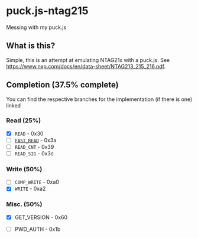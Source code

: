 # puck.js-ntag215
Messing with my puck.js

## What is this?
Simple, this is an attempt at emulating NTAG21x with a puck.js. See https://www.nxp.com/docs/en/data-sheet/NTAG213_215_216.pdf. 

## Completion (37.5% complete)
You can find the respective branches for the implementation (if there is one) linked
### Read (25%)
- [x] `READ` - 0x30
- [ ] [`FAST_READ`](https://github.com/zurgeg/puck.js-ntag215/tree/implement-fast_read) - 0x3a
- [ ] `READ_CNT` - 0x39
- [ ] `READ_SIG` - 0x3c

### Write (50%)
- [ ] `COMP_WRITE` - 0xa0
- [x] `WRITE` - 0xa2

### Misc. (50%)
- [x] GET_VERSION - 0x60
- [ ] PWD_AUTH - 0x1b


